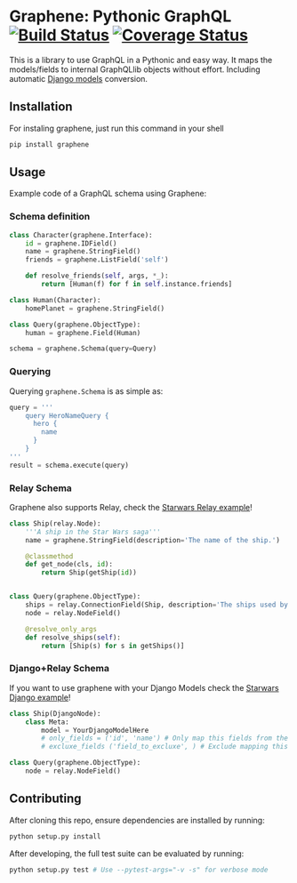 # Graphene: Pythonic GraphQL [![Build Status](https://travis-ci.org/graphql-python/graphene.svg?branch=master)](https://travis-ci.org/graphql-python/graphene) [![Coverage Status](https://coveralls.io/repos/graphql-python/graphene/badge.svg?branch=master&service=github)](https://coveralls.io/github/graphql-python/graphene?branch=master)

This is a library to use GraphQL in a Pythonic and easy way.
It maps the models/fields to internal GraphQLlib objects without effort. Including automatic [Django models](#djangorelay-schema) conversion.


## Installation

For instaling graphene, just run this command in your shell

```bash
pip install graphene
```


## Usage

Example code of a GraphQL schema using Graphene:

### Schema definition

```python
class Character(graphene.Interface):
    id = graphene.IDField()
    name = graphene.StringField()
    friends = graphene.ListField('self')

    def resolve_friends(self, args, *_):
        return [Human(f) for f in self.instance.friends]

class Human(Character):
    homePlanet = graphene.StringField()

class Query(graphene.ObjectType):
    human = graphene.Field(Human)

schema = graphene.Schema(query=Query)
```

### Querying

Querying `graphene.Schema` is as simple as:

```python
query = '''
    query HeroNameQuery {
      hero {
        name
      }
    }
'''
result = schema.execute(query)
```

### Relay Schema

Graphene also supports Relay, check the [Starwars Relay example](tests/starwars_relay)!

```python
class Ship(relay.Node):
    '''A ship in the Star Wars saga'''
    name = graphene.StringField(description='The name of the ship.')

    @classmethod
    def get_node(cls, id):
        return Ship(getShip(id))


class Query(graphene.ObjectType):
    ships = relay.ConnectionField(Ship, description='The ships used by the faction.')
    node = relay.NodeField()

    @resolve_only_args
    def resolve_ships(self):
        return [Ship(s) for s in getShips()]

```

### Django+Relay Schema

If you want to use graphene with your Django Models check the [Starwars Django example](tests/starwars_django)!

```python
class Ship(DjangoNode):
    class Meta:
        model = YourDjangoModelHere
        # only_fields = ('id', 'name') # Only map this fields from the model
        # excluxe_fields ('field_to_excluxe', ) # Exclude mapping this fields from the model

class Query(graphene.ObjectType):
    node = relay.NodeField()
```

## Contributing

After cloning this repo, ensure dependencies are installed by running:

```sh
python setup.py install
```

After developing, the full test suite can be evaluated by running:

```sh
python setup.py test # Use --pytest-args="-v -s" for verbose mode
```
